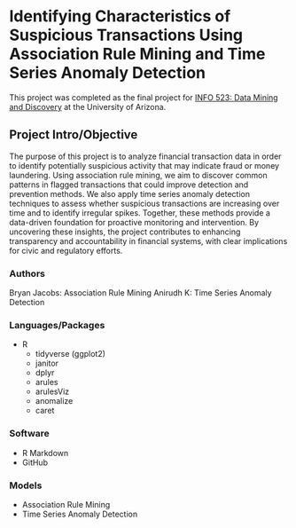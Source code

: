 # Identifying Characteristics of Suspicious Transactions Using Association Rule Mining and Time Series Anomaly Detection
This project was completed as the final project for [INFO 523: Data Mining and Discovery](https://infosci.arizona.edu/course/info-523-data-mining-and-discovery) at the University of Arizona.

## Project Intro/Objective
The purpose of this project is to analyze financial transaction data in order to identify potentially suspicious activity that may indicate fraud or money laundering. Using association rule mining, we aim to discover common patterns in flagged transactions that could improve detection and prevention methods. We also apply time series anomaly detection techniques to assess whether suspicious transactions are increasing over time and to identify irregular spikes. Together, these methods provide a data-driven foundation for proactive monitoring and intervention. By uncovering these insights, the project contributes to enhancing transparency and accountability in financial systems, with clear implications for civic and regulatory efforts.

### Authors
Bryan Jacobs: Association Rule Mining
Anirudh K: Time Series Anomaly Detection

### Languages/Packages
* R
  * tidyverse (ggplot2)
  * janitor
  * dplyr
  * arules
  * arulesViz
  * anomalize
  * caret

### Software
* R Markdown
* GitHub

### Models
* Association Rule Mining
* Time Series Anomaly Detection
